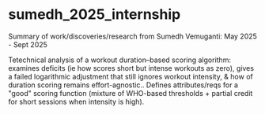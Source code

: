 # sumedh_2025_internship
Summary of work/discoveries/research from Sumedh Vemuganti: May 2025 - Sept 2025


Tetechnical analysis of a workout duration–based scoring algorithm: examines deficits (ie how scores short but intense workouts as zero), gives a failed logarithmic adjustment that still ignores workout intensity, & how  of duration scoring remains effort-agnostic.. Defines attributes/reqs for a "good" scoring function (mixture of WHO-based thresholds + partial credit for short sessions when intensity is high).



